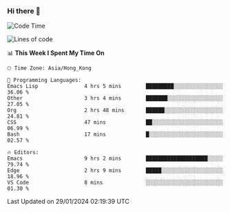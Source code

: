 ### Hi there 👋

<!--
**nicehiro/nicehiro** is a ✨ _special_ ✨ repository because its `README.md` (this file) appears on your GitHub profile.

Here are some ideas to get you started:

- 🔭 I’m currently working on ...
- 🌱 I’m currently learning ...
- 👯 I’m looking to collaborate on ...
- 🤔 I’m looking for help with ...
- 💬 Ask me about ...
- 📫 How to reach me: ...
- 😄 Pronouns: ...
- ⚡ Fun fact: ...
-->

<!--START_SECTION:waka-->
![Code Time](http://img.shields.io/badge/Code%20Time-205%20hrs%2034%20mins-blue)

![Lines of code](https://img.shields.io/badge/From%20Hello%20World%20I%27ve%20Written-2.6%20million%20lines%20of%20code-blue)

📊 **This Week I Spent My Time On** 

```text
🕑︎ Time Zone: Asia/Hong_Kong

💬 Programming Languages: 
Emacs Lisp               4 hrs 5 mins        █████████░░░░░░░░░░░░░░░░   36.06 % 
Other                    3 hrs 4 mins        ███████░░░░░░░░░░░░░░░░░░   27.05 % 
Org                      2 hrs 48 mins       ██████░░░░░░░░░░░░░░░░░░░   24.81 % 
CSS                      47 mins             ██░░░░░░░░░░░░░░░░░░░░░░░   06.99 % 
Bash                     17 mins             █░░░░░░░░░░░░░░░░░░░░░░░░   02.57 % 

🔥 Editors: 
Emacs                    9 hrs 2 mins        ████████████████████░░░░░   79.74 % 
Edge                     2 hrs 9 mins        █████░░░░░░░░░░░░░░░░░░░░   18.96 % 
VS Code                  8 mins              ░░░░░░░░░░░░░░░░░░░░░░░░░   01.30 % 
```


 Last Updated on 29/01/2024 02:19:39 UTC
<!--END_SECTION:waka-->
